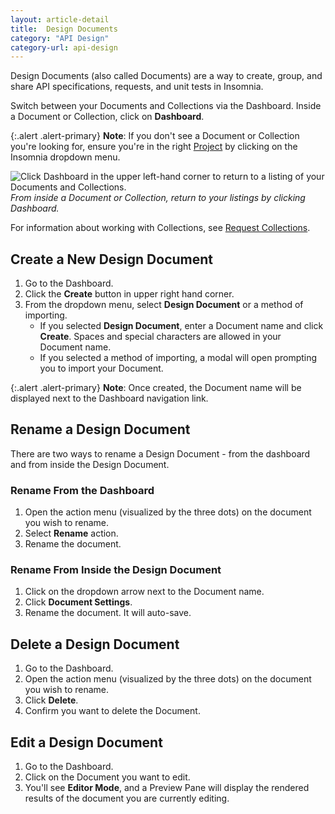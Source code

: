 ```yaml
---
layout: article-detail
title:  Design Documents
category: "API Design"
category-url: api-design
---
```


Design Documents (also called Documents) are a way to create, group, and share API specifications, requests, and unit tests in Insomnia. 

Switch between your Documents and Collections via the Dashboard. Inside a Document or Collection, click on **Dashboard**. 

{:.alert .alert-primary}
**Note**: If you don't see a Document or Collection you're looking for, ensure you're in the right [Project](/insomnia/projects) by clicking on the Insomnia dropdown menu.  

![Click Dashboard in the upper left-hand corner to return to a listing of your Documents and Collections.](/assets/images/access-dashboard.png)
_From inside a Document or Collection, return to your listings by clicking Dashboard._

For information about working with Collections, see [Request Collections](/insomnia/request-collections).

## Create a New Design Document

1. Go to the Dashboard.
2. Click the **Create** button in upper right hand corner.
3. From the dropdown menu, select **Design Document** or a method of importing.
    * If you selected **Design Document**, enter a Document name and click **Create**. Spaces and special characters are allowed in your Document name.
    * If you selected a method of importing, a modal will open prompting you to import your Document. 

{:.alert .alert-primary}
**Note**: Once created, the Document name will be displayed next to the Dashboard navigation link. 

## Rename a Design Document

There are two ways to rename a Design Document - from the dashboard and from inside the Design Document. 

### Rename From the Dashboard

1. Open the action menu (visualized by the three dots) on the document you wish to rename.
2. Select **Rename** action.
3. Rename the document.

### Rename From Inside the Design Document

1. Click on the dropdown arrow next to the Document name. 
2. Click **Document Settings**. 
3. Rename the document. It will auto-save. 

## Delete a Design Document

1. Go to the Dashboard.
2. Open the action menu (visualized by the three dots) on the document you wish to rename.
3. Click **Delete**.
4. Confirm you want to delete the Document. 

## Edit a Design Document

1. Go to the Dashboard.
2. Click on the Document you want to edit.
3. You'll see **Editor Mode**, and a Preview Pane will display the rendered results of the document you are currently editing.
